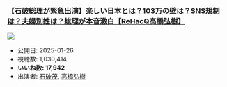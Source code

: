 ### [【石破総理が緊急出演】楽しい日本とは？103万の壁は？SNS規制は？夫婦別姓は？総理が本音激白【ReHacQ高橋弘樹】](https://www.youtube.com/watch?v=k2jbKFIP--s)
[![](https://img.youtube.com/vi/k2jbKFIP--s/sddefault.jpg)](https://www.youtube.com/watch?v=k2jbKFIP--s)
-   公開日: 2025-01-26
-   視聴数: 1,030,414
-   **いいね数: 17,942**
-   出演者: [石破茂](/rehacq_fan/people/石破茂 "wikilink"), [高橋弘樹](/rehacq_fan/people/高橋弘樹 "wikilink")
